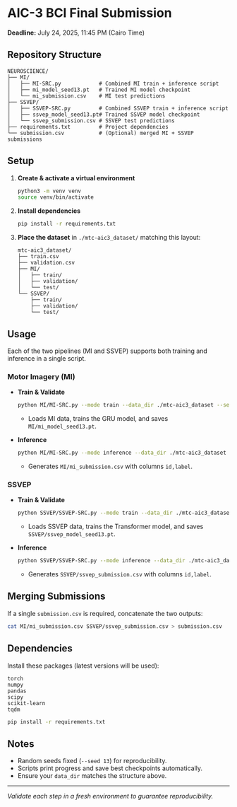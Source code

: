 # AIC-3 BCI Final Submission

**Deadline:** July 24, 2025, 11:45 PM (Cairo Time)

## Repository Structure

```
NEUROSCIENCE/
├── MI/
│   ├── MI-SRC.py            # Combined MI train + inference script
│   ├── mi_model_seed13.pt   # Trained MI model checkpoint
│   └── mi_submission.csv    # MI test predictions
├── SSVEP/
│   ├── SSVEP-SRC.py         # Combined SSVEP train + inference script
│   ├── ssvep_model_seed13.pt# Trained SSVEP model checkpoint
│   └── ssvep_submission.csv # SSVEP test predictions
├── requirements.txt         # Project dependencies
└── submission.csv           # (Optional) merged MI + SSVEP submissions
```

## Setup

1. **Create & activate a virtual environment**

   ```bash
   python3 -m venv venv
   source venv/bin/activate
   ```
2. **Install dependencies**

   ```bash
   pip install -r requirements.txt
   ```
3. **Place the dataset** in `./mtc-aic3_dataset/` matching this layout:

   ```
   mtc-aic3_dataset/
   ├── train.csv
   ├── validation.csv
   ├── MI/
   │   ├── train/
   │   ├── validation/
   │   └── test/
   └── SSVEP/
       ├── train/
       ├── validation/
       └── test/
   ```

## Usage

Each of the two pipelines (MI and SSVEP) supports both training and inference in a single script.

### Motor Imagery (MI)

* **Train & Validate**

  ```bash
  python MI/MI-SRC.py --mode train --data_dir ./mtc-aic3_dataset --seed 13
  ```

  * Loads MI data, trains the GRU model, and saves `MI/mi_model_seed13.pt`.

* **Inference**

  ```bash
  python MI/MI-SRC.py --mode inference --data_dir ./mtc-aic3_dataset --checkpoint MI/mi_model_seed13.pt
  ```

  * Generates `MI/mi_submission.csv` with columns `id,label`.

### SSVEP

* **Train & Validate**

  ```bash
  python SSVEP/SSVEP-SRC.py --mode train --data_dir ./mtc-aic3_dataset --seed 13
  ```

  * Loads SSVEP data, trains the Transformer model, and saves `SSVEP/ssvep_model_seed13.pt`.

* **Inference**

  ```bash
  python SSVEP/SSVEP-SRC.py --mode inference --data_dir ./mtc-aic3_dataset --checkpoint SSVEP/ssvep_model_seed13.pt
  ```

  * Generates `SSVEP/ssvep_submission.csv` with columns `id,label`.

## Merging Submissions

If a single `submission.csv` is required, concatenate the two outputs:

```bash
cat MI/mi_submission.csv SSVEP/ssvep_submission.csv > submission.csv
```

## Dependencies

Install these packages (latest versions will be used):

```
torch
numpy
pandas
scipy
scikit-learn
tqdm
```

```bash
pip install -r requirements.txt
```

## Notes

* Random seeds fixed (`--seed 13`) for reproducibility.
* Scripts print progress and save best checkpoints automatically.
* Ensure your `data_dir` matches the structure above.

---

*Validate each step in a fresh environment to guarantee reproducibility.*


